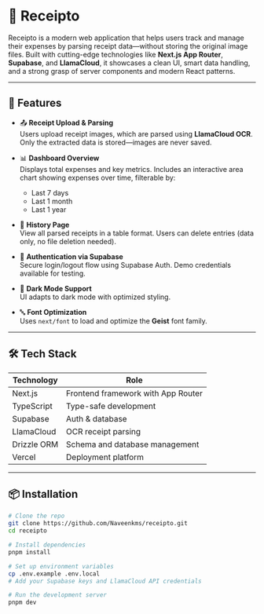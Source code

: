 # 🧾 Receipto

Receipto is a modern web application that helps users track and manage their expenses by parsing receipt data—without storing the original image files. Built with cutting-edge technologies like **Next.js App Router**, **Supabase**, and **LlamaCloud**, it showcases a clean UI, smart data handling, and a strong grasp of server components and modern React patterns.

---

## 🚀 Features

- 📤 **Receipt Upload & Parsing**  
  Users upload receipt images, which are parsed using **LlamaCloud OCR**. Only the extracted data is stored—images are never saved.

- 📊 **Dashboard Overview**  
  Displays total expenses and key metrics. Includes an interactive area chart showing expenses over time, filterable by:
  - Last 7 days
  - Last 1 month
  - Last 1 year

- 📁 **History Page**  
  View all parsed receipts in a table format. Users can delete entries (data only, no file deletion needed).

- 🔐 **Authentication via Supabase**  
  Secure login/logout flow using Supabase Auth. Demo credentials available for testing.

- 🌙 **Dark Mode Support**  
  UI adapts to dark mode with optimized styling.

- 🔤 **Font Optimization**  
  Uses `next/font` to load and optimize the **Geist** font family.

---

## 🛠️ Tech Stack

| Technology     | Role                                      |
|----------------|-------------------------------------------|
| Next.js        | Frontend framework with App Router        |
| TypeScript     | Type-safe development                     |
| Supabase       | Auth & database                           |
| LlamaCloud     | OCR receipt parsing                       |
| Drizzle ORM    | Schema and database management            |
| Vercel         | Deployment platform                       |

---

## 📦 Installation

```bash
# Clone the repo
git clone https://github.com/Naveenkms/receipto.git
cd receipto

# Install dependencies
pnpm install

# Set up environment variables
cp .env.example .env.local
# Add your Supabase keys and LlamaCloud API credentials

# Run the development server
pnpm dev
